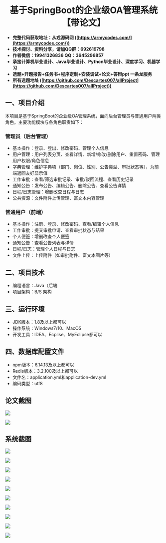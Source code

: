 <h1 align="center">基于SpringBoot的企业级OA管理系统【带论文】</h1></p>

- <b>完整代码获取地址：从戎源码网 ([https://armycodes.com/](https://armycodes.com/))</b>
- <b>技术探讨、资料分享，请加QQ群：692619798</b>
- <b>作者微信：19941326836  QQ：3645296857</b>
- <b>承接计算机毕业设计、Java毕业设计、Python毕业设计、深度学习、机器学习</b>
- <b>选题+开题报告+任务书+程序定制+安装调试+论文+答辩ppt 一条龙服务</b>
- <b>所有选题地址 ([https://github.com/Descartes007/allProject](https://github.com/Descartes007/allProject)) </b>

## 一、项目介绍

本项目是基于SpringBoot的企业级OA管理系统，面向后台管理员与普通用户两类角色。主要功能模块与各角色职责如下：
### 管理员（后台管理）
- 基本操作：登录、登出、修改密码、管理个人信息
- 用户管理：用户列表分页、查看详情、新增/修改/删除用户、重置密码、管理用户权限/角色信息
- 字典管理：维护字典项（部门、岗位、性别、公告类型、审批状态等），为前端返回友好显示值
- 工作审批：查看/筛选审批记录、审批/驳回流程、查看历史记录
- 通知公告：发布公告、编辑公告、删除公告、查看公告详情
- 日程/日志管理：增删改查日程与日志
- 公共资源：文件附件上传管理、富文本内容管理
### 普通用户（前端）
- 基本操作：注册、登录、修改密码、查看/编辑个人信息
- 工作审批：提交审批申请、查看审批状态与结果
- 个人便签：增删改查个人便签
- 通知公告：查看公告列表与详情
- 日程/日志：管理个人日程与日志
- 文件上传：上传附件（如审批附件、富文本图片等）

## 二、项目技术

- 编程语言：Java（后端
- 项目架构：B/S 架构


## 三、运行环境

- JDK版本：1.8及以上都可以
- 操作系统：Windows7/10、MacOS
- 开发工具：IDEA、Ecplise、MyEclipse都可以

## 四、数据库配置文件

- npm版本：6.14.13及以上都可以
- Redis版本：3.2.100及以上都可以
- 文件名：application.yml和application-dev.yml
- 编码类型：utf8

## 论文截图

![](screenshot/1.png)

![](screenshot/2.png)

## 系统截图

![](screenshot/3.png)

![](screenshot/4.png)

![](screenshot/5.png)

![](screenshot/6.png)

![](screenshot/7.png)

![](screenshot/8.png)

![](screenshot/9.png)

![](screenshot/10.png)

![](screenshot/11.png)

![](screenshot/12.png)
